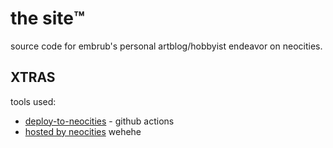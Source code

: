 # the site™️
source code for embrub's personal artblog/hobbyist endeavor on neocities.

## XTRAS
tools used: 
- [deploy-to-neocities](https://github.com/bcomnes/deploy-to-neocities) - github actions
- [hosted by neocities](https://neocities.org/) wehehe